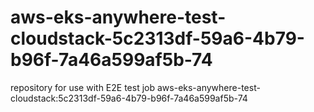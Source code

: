 # aws-eks-anywhere-test-cloudstack-5c2313df-59a6-4b79-b96f-7a46a599af5b-74
repository for use with E2E test job aws-eks-anywhere-test-cloudstack:5c2313df-59a6-4b79-b96f-7a46a599af5b-74
